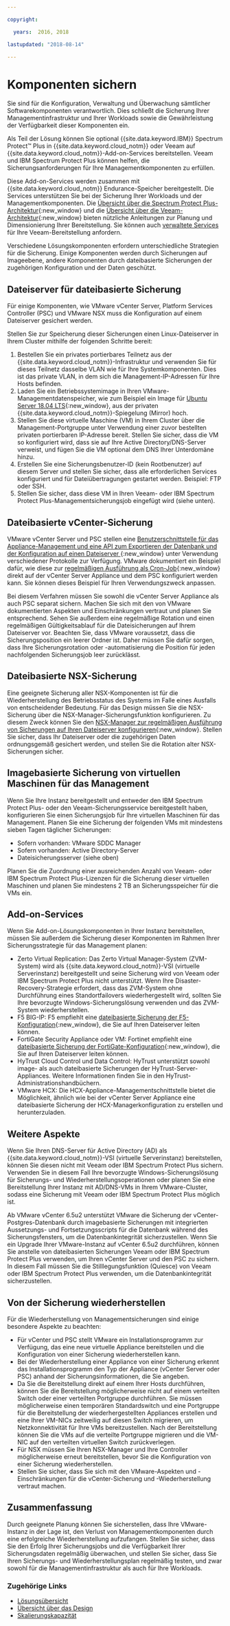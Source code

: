 ```yaml
---

copyright:

  years:  2016, 2018

lastupdated: "2018-08-14"

---
```


# Komponenten sichern

Sie sind für die Konfiguration, Verwaltung und Überwachung sämtlicher Softwarekomponenten verantwortlich. Dies schließt die Sicherung Ihrer Managementinfrastruktur und Ihrer Workloads sowie die Gewährleistung der Verfügbarkeit dieser Komponenten ein.

Als Teil der Lösung können Sie optional {{site.data.keyword.IBM}} Spectrum Protect&trade; Plus in {{site.data.keyword.cloud_notm}} oder Veeam auf {{site.data.keyword.cloud_notm}}-Add-on-Services bereitstellen. Veeam und IBM Spectrum Protect Plus können helfen, die Sicherungsanforderungen für Ihre Managementkomponenten zu erfüllen.

Diese Add-on-Services werden zusammen mit {{site.data.keyword.cloud_notm}} Endurance-Speicher bereitgestellt. Die Services unterstützen Sie bei der Sicherung Ihrer Workloads und der Managementkomponenten. Die [Übersicht über die Spectrum Protect Plus-Architektur](https://www.ibm.com/cloud/garage/architectures/implementation/virtualization_backup_spplus){:new_window} und die [Übersicht über die Veeam-Architektur](https://www.ibm.com/cloud/garage/architectures/implementation/virtualization_backup_veeam){:new_window} bieten nützliche Anleitungen zur Planung und Dimensionierung Ihrer Bereitstellung. Sie können auch [verwaltete Services](https://console.bluemix.net/infrastructure/vmware-solutions/console/gettingstarted/veeam/vcs/managed) für Ihre Veeam-Bereitstellung anfordern.

Verschiedene Lösungskomponenten erfordern unterschiedliche Strategien für die Sicherung. Einige Komponenten werden durch Sicherungen auf Imageebene, andere Komponenten durch dateibasierte Sicherungen der zugehörigen Konfiguration und der Daten geschützt.

## Dateiserver für dateibasierte Sicherung

Für einige Komponenten, wie VMware vCenter Server, Platform Services Controller (PSC) und VMware NSX muss die Konfiguration auf einem Dateiserver gesichert werden.

Stellen Sie zur Speicherung dieser Sicherungen einen Linux-Dateiserver in Ihrem Cluster mithilfe der folgenden Schritte bereit:

1. Bestellen Sie ein privates portierbares Teilnetz aus der {{site.data.keyword.cloud_notm}}-Infrastruktur und verwenden Sie für dieses Teilnetz dasselbe VLAN wie für Ihre Systemkomponenten. Dies ist das private VLAN, in dem sich die Management-IP-Adressen für Ihre Hosts befinden.
2. Laden Sie ein Betriebssystemimage in Ihren VMware-Managementdatenspeicher, wie zum Beispiel ein Image für [Ubuntu Server 18.04 LTS](http://mirrors.service.softlayer.com/ubuntu-releases/ubuntu-server/bionic/daily-live/current/){:new_window}, aus der privaten {{site.data.keyword.cloud_notm}}-Spiegelung (Mirror) hoch.
3. Stellen Sie diese virtuelle Maschine (VM) in Ihrem Cluster über die Management-Portgruppe unter Verwendung einer zuvor bestellten privaten portierbaren IP-Adresse bereit. Stellen Sie sicher, dass die VM so konfiguriert wird, dass sie auf Ihre Active Directory/DNS-Server verweist, und fügen Sie die VM optional dem DNS Ihrer Unterdomäne hinzu.
4. Erstellen Sie eine Sicherungsbenutzer-ID (kein Rootbenutzer) auf diesem Server und stellen Sie sicher, dass alle erforderlichen Services konfiguriert und für Dateiübertragungen gestartet werden. Beispiel: FTP oder SSH.
5. Stellen Sie sicher, dass diese VM in Ihren Veeam- oder IBM Spectrum Protect Plus-Managementsicherungsjob eingefügt wird (siehe unten).

## Dateibasierte vCenter-Sicherung

VMware vCenter Server und PSC stellen eine [Benutzerschnittstelle für das Appliance-Management und eine API zum Exportieren der Datenbank und der Konfiguration auf einen Dateiserver ](https://docs.vmware.com/en/VMware-vSphere/6.5/com.vmware.vsphere.install.doc/GUID-3EAED005-B0A3-40CF-B40D-85AD247D7EA4.html){:new_window} unter Verwendung verschiedener Protokolle zur Verfügung. VMware dokumentiert ein Beispiel dafür, wie diese zur [regelmäßigen Ausführung als Cron-Job](https://pubs.vmware.com/vsphere-6-5/index.jsp?topic=%2Fcom.vmware.vsphere.vcsapg-rest.doc%2FGUID-222400F3-678E-4028-874F-1F83036D2E85.html){:new_window} direkt auf der vCenter Server Appliance und dem PSC konfiguriert werden kann. Sie können dieses Beispiel für Ihren Verwendungszweck anpassen.

Bei diesem Verfahren müssen Sie sowohl die vCenter Server Appliance als auch PSC separat sichern. Machen Sie sich mit den von VMware dokumentierten Aspekten und Einschränkungen vertraut und planen Sie entsprechend. Sehen Sie außerdem eine regelmäßige Rotation und einen regelmäßigen Gültigkeitsablauf für die Dateisicherungen auf Ihrem Dateiserver vor. Beachten Sie, dass VMware voraussetzt, dass die Sicherungsposition ein leerer Ordner ist. Daher müssen Sie dafür sorgen, dass Ihre Sicherungsrotation oder -automatisierung die Position für jeden nachfolgenden Sicherungsjob leer zurücklässt.

## Dateibasierte NSX-Sicherung

Eine geeignete Sicherung aller NSX-Komponenten ist für die Wiederherstellung des Betriebsstatus des Systems im Falle eines Ausfalls von entscheidender Bedeutung. Für das Design müssen Sie die NSX-Sicherung über die NSX-Manager-Sicherungsfunktion konfigurieren. Zu diesem Zweck können Sie den [NSX-Manager zur regelmäßigen Ausführung von Sicherungen auf Ihren Dateiserver konfigurieren](https://pubs.vmware.com/NSX-6/index.jsp?topic=%2Fcom.vmware.nsx.admin.doc%2FGUID-72EFCAB1-0B10-4007-A44C-09D38CD960D3.html){:new_window}. Stellen Sie sicher, dass Ihr Dateiserver oder die zugehörigen Daten ordnungsgemäß gesichert werden, und stellen Sie die Rotation alter NSX-Sicherungen sicher.

## Imagebasierte Sicherung von virtuellen Maschinen für das Management

Wenn Sie Ihre Instanz bereitgestellt und entweder den IBM Spectrum Protect Plus- oder den Veeam-Sicherungsservice bereitgestellt haben, konfigurieren Sie einen Sicherungsjob für Ihre virtuellen Maschinen für das Management. Planen Sie eine Sicherung der folgenden VMs mit mindestens sieben Tagen täglicher Sicherungen:

* Sofern vorhanden: VMware SDDC Manager
* Sofern vorhanden: Active Directory-Server
* Dateisicherungsserver (siehe oben)

Planen Sie die Zuordnung einer ausreichenden Anzahl von Veeam- oder IBM Spectrum Protect Plus-Lizenzen für die Sicherung dieser virtuellen Maschinen und planen Sie mindestens 2 TB an Sicherungsspeicher für die VMs ein.

## Add-on-Services

Wenn Sie Add-on-Lösungskomponenten in Ihrer Instanz bereitstellen, müssen Sie außerdem die Sicherung dieser Komponenten im Rahmen Ihrer Sicherungsstrategie für das Management planen:

* Zerto Virtual Replication: Das Zerto Virtual Manager-System (ZVM-System) wird als {{site.data.keyword.cloud_notm}}-VSI (virtuelle Serverinstanz) bereitgestellt und seine Sicherung wird von Veeam oder IBM Spectrum Protect Plus nicht unterstützt. Wenn Ihre Disaster-Recovery-Strategie erfordert, dass das ZVM-System ohne Durchführung eines Standortfailovers wiederhergestellt wird, sollten Sie Ihre bevorzugte Windows-Sicherungslösung verwenden und das ZVM-System wiederherstellen.
* F5 BIG-IP: F5 empfiehlt eine [dateibasierte Sicherung der F5-Konfiguration](https://support.f5.com/csp/article/K13132){:new_window}, die Sie auf Ihren Dateiserver leiten können.
* FortiGate Security Appliance oder VM: Fortinet empfiehlt eine [dateibasierte Sicherung der FortiGate-Konfiguration](http://help.fortinet.com/fos50hlp/54/Content/FortiOS/fortigate-best-practices-54/Firmware/Performing_Config_Backup.htm){:new_window}, die Sie auf Ihren Dateiserver leiten können.
* HyTrust Cloud Control und Data Control: HyTrust unterstützt sowohl image- als auch dateibasierte Sicherungen der HyTrust-Server-Appliances. Weitere Informationen finden Sie in den HyTrust-Administrationshandbüchern.
* VMware HCX: Die HCX-Appliance-Managementschnittstelle bietet die Möglichkeit, ähnlich wie bei der vCenter Server Appliance eine dateibasierte Sicherung der HCX-Managerkonfiguration zu erstellen und herunterzuladen.

## Weitere Aspekte

Wenn Sie Ihren DNS-Server für Active Directory (AD) als {{site.data.keyword.cloud_notm}}-VSI (virtuelle Serverinstanz) bereitstellen, können Sie diesen nicht mit Veeam oder IBM Spectrum Protect Plus sichern. Verwenden Sie in diesem Fall Ihre bevorzugte Windows-Sicherungslösung für Sicherungs- und Wiederherstellungsoperationen oder planen Sie eine Bereitstellung Ihrer Instanz mit AD/DNS-VMs in Ihrem VMware-Cluster, sodass eine Sicherung mit Veeam oder IBM Spectrum Protect Plus möglich ist.

Ab VMware vCenter 6.5u2 unterstützt VMware die Sicherung der vCenter-Postgres-Datenbank durch imagebasierte Sicherungen mit integrierten Aussetzungs- und Fortsetzungsscripts für die Datenbank während des Sicherungsfensters, um die Datenbankintegrität sicherzustellen. Wenn Sie ein Upgrade Ihrer VMware-Instanz auf vCenter 6.5u2 durchführen, können Sie anstelle von dateibasierten Sicherungen Veeam oder IBM Spectrum Protect Plus verwenden, um Ihren vCenter Server und den PSC zu sichern. In diesem Fall müssen Sie die Stilllegungsfunktion (Quiesce) von Veeam oder IBM Spectrum Protect Plus verwenden, um die Datenbankintegrität sicherzustellen.

## Von der Sicherung wiederherstellen

Für die Wiederherstellung von Managementsicherungen sind einige besondere Aspekte zu beachten:

* Für vCenter und PSC stellt VMware ein Installationsprogramm zur Verfügung, das eine neue virtuelle Appliance bereitstellen und die Konfiguration von einer Sicherung wiederherstellen kann.
* Bei der Wiederherstellung einer Appliance von einer Sicherung erkennt das Installationsprogramm den Typ der Appliance (vCenter Server oder PSC) anhand der Sicherungsinformationen, die Sie angeben.
* Da Sie die Bereitstellung direkt auf einem Ihrer Hosts durchführen, können Sie die Bereitstellung möglicherweise nicht auf einem verteilten Switch oder einer verteilten Portgruppe durchführen. Sie müssen möglicherweise einen temporären Standardswitch und eine Portgruppe für die Bereitstellung der wiederhergestellten Appliances erstellen und eine Ihrer VM-NICs zeitweilig auf diesen Switch migrieren, um Netzkonnektivität für Ihre VMs bereitzustellen. Nach der Bereitstellung können Sie die VMs auf die verteilte Portgruppe migrieren und die VM-NIC auf den verteilten virtuellen Switch zurückverlegen.
* Für NSX müssen Sie Ihren NSX-Manager und Ihre Controller möglicherweise erneut bereitstellen, bevor Sie die Konfiguration von einer Sicherung wiederherstellen.
* Stellen Sie sicher, dass Sie sich mit den VMware-Aspekten und -Einschränkungen für die vCenter-Sicherung und -Wiederherstellung vertraut machen.

## Zusammenfassung

Durch geeignete Planung können Sie sicherstellen, dass Ihre VMware-Instanz in der Lage ist, den Verlust von Managementkomponenten durch eine erfolgreiche Wiederherstellung aufzufangen. Stellen Sie sicher, dass Sie den Erfolg Ihrer Sicherungsjobs und die Verfügbarkeit Ihrer Sicherungsdaten regelmäßig überwachen, und stellen Sie sicher, dass Sie Ihren Sicherungs- und Wiederherstellungsplan regelmäßig testen, und zwar sowohl für die Managementinfrastruktur als auch für Ihre Workloads.

### Zugehörige Links

* [Lösungsübersicht](solution_overview.html)
* [Übersicht über das Design](design_overview.html)
* [Skalierungskapazität](solution_scaling.html)
